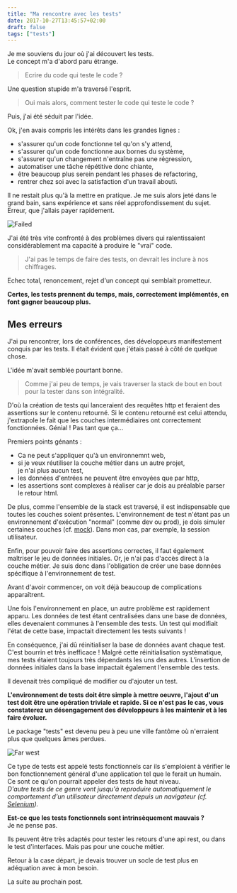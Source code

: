 ```yaml
---
title: "Ma rencontre avec les tests"
date: 2017-10-27T13:45:57+02:00
draft: false
tags: ["tests"]
---
```


Je me souviens du jour où j'ai découvert les tests.  
Le concept m'a d'abord paru étrange.    

> Ecrire du code qui teste le code ?  

Une question stupide m'a traversé l'esprit.

> Oui mais alors, comment tester le code qui teste le code ?  

Puis, j'ai été séduit par l'idée.  

Ok, j'en avais compris les intérêts dans les grandes lignes : 

 - s'assurer qu'un code fonctionne tel qu'on s'y attend, 
 - s'assurer qu'un code fonctionne aux bornes du système, 
 - s'assurer qu'un changement n'entraîne pas une régression, 
 - automatiser une tâche répétitive donc chiante, 
 - être beaucoup plus serein pendant les phases de refactoring, 
 - rentrer chez soi avec la satisfaction d'un travail abouti. 

Il ne restait plus qu'à la mettre en pratique. 
Je me suis alors jeté dans le grand bain, sans expérience et sans réel approfondissement du sujet.  
Erreur, que j'allais payer rapidement.

![Failed](https://media.giphy.com/media/rjr9etfxrdP3i/giphy-downsized-large.gif "Failed")

J'ai été très vite confronté à des problèmes divers qui ralentissaient considérablement ma capacité à produire le "vrai" code.  

> J'ai pas le temps de faire des tests, on devrait les inclure à nos chiffrages.

Echec total, renoncement, rejet d'un concept qui semblait prometteur.

**Certes, les tests prennent du temps, mais, correctement implémentés, en font gagner beaucoup plus.**

## Mes erreurs

J'ai pu rencontrer, lors de conférences, des développeurs manifestement conquis par les tests. 
Il était évident que j'étais passé à côté de quelque chose.

L'idée m'avait semblée pourtant bonne.  

> Comme j'ai peu de temps, je vais traverser la stack de bout en bout pour la tester dans son intégralité.  

D'où la création de tests qui lanceraient des requêtes http et feraient des assertions sur le contenu retourné. 
Si le contenu retourné est celui attendu, j'extrapole le fait que les couches intermédiaires ont correctement fonctionnées. 
Génial ! Pas tant que ça...

Premiers points génants :  

- Ca ne peut s'appliquer qu'à un environnemnt web, 
- si je veux réutiliser la couche métier dans un autre projet,    
  je n'ai plus aucun test,
- les données d'entrées ne peuvent être envoyées que par http,
- les assertions sont complexes à réaliser car je dois au préalable parser le retour html.

De plus, comme l'ensemble de la stack est traversé, il est indispensable que toutes les couches soient présentes. 
L'environnement de test n'étant pas un environnement d'exécution "normal" (comme dev ou prod), je dois simuler certaines couches (cf. [mock](https://fr.wikipedia.org/wiki/Mock_(programmation_orient%C3%A9e_objet))). 
Dans mon cas, par exemple, la session utilisateur.

Enfin, pour pouvoir faire des assertions correctes, il faut également maîtriser le jeu de données initiales.
Or, je n'ai pas d'accès direct à la couche métier. 
Je suis donc dans l'obligation de créer une base données spécifique à l'environnement de test. 

Avant d'avoir commencer, on voit déjà beaucoup de complications apparaîtrent.

Une fois l'environnement en place, un autre problème est rapidement apparu. Les données de test étant centralisées dans une base de données, 
elles devenaient communes à l'ensemble des tests. 
Un test qui modifiait l'état de cette base, impactait directement les tests suivants ! 

En conséquence, j'ai dû réinitialiser la base de données avant chaque test. C'est bourrin et très inefficace !
Malgré cette réinitialisation systèmatique, mes tests étaient toujours très dépendants les uns des autres.
L'insertion de données initiales dans la base impactait également l'ensemble des tests.

Il devenait très compliqué de modifier ou d'ajouter un test.

**L'environnement de tests doit être simple à mettre oeuvre, l'ajout d'un test doit être une opération triviale et rapide. 
Si ce n'est pas le cas, vous constaterez un désengagement des développeurs à les maintenir et à les faire évoluer.**

Le package "tests" est devenu peu à peu une ville fantôme où n'erraient plus que quelques âmes perdues.

![Far west](https://media.giphy.com/media/W0KiMlQIj4nzq/giphy.gif "Far west")

Ce type de tests est appelé tests fonctionnels car ils s'emploient à vérifier le bon fonctionnement général d'une application 
tel que le ferait un humain.  
Ce sont ce qu'on pourrait appeler des tests de haut niveau.  
*D'autre tests de ce genre vont jusqu'à reproduire automatiquement le comportement d'un utilisateur directement depuis un navigateur 
(cf. [Selenium](https://fr.wikipedia.org/wiki/Selenium_(informatique))).*

**Est-ce que les tests fonctionnels sont intrinsèquement mauvais ?**  
Je ne pense pas. 

Ils peuvent être très adaptés pour tester les retours d'une api rest, ou dans le test d'interfaces.
Mais pas pour une couche métier.

Retour à la case départ, je devais trouver un socle de test plus en adéquation avec à mon besoin.

La suite au prochain post.